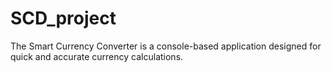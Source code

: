 # SCD_project
The Smart Currency Converter is a console-based application designed for  quick and accurate currency calculations.
